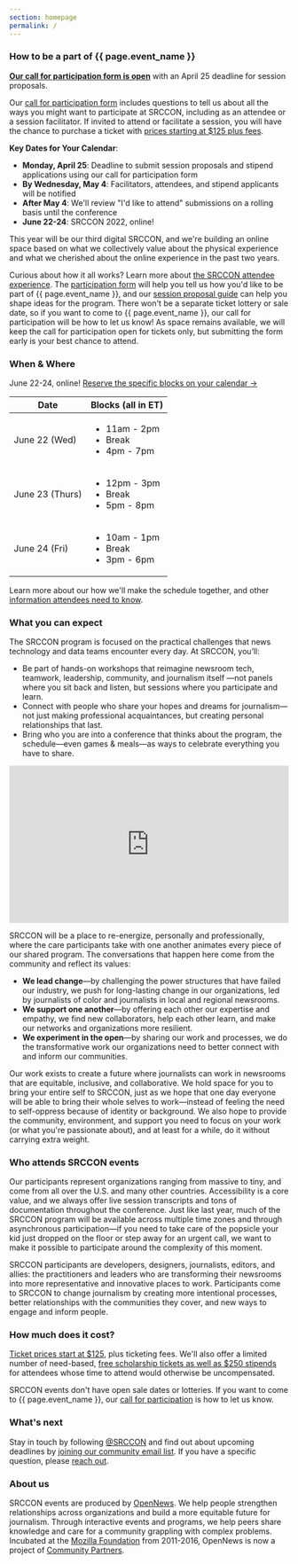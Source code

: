 ```yaml
---
section: homepage
permalink: /
---
```


### How to be a part of {{ page.event_name }}

**[Our call for participation form is open](/participation/form)** with an April 25 deadline for session proposals.

Our [call for participation form](/participation/form/) includes questions to tell us about all the ways you might want to participate at SRCCON, including as an attendee or a session facilitator. If invited to attend or facilitate a session, you will have the chance to purchase a ticket with [prices starting at $125 plus fees](/attendees/#tickets).


**Key Dates for Your Calendar**:

* **Monday, April 25**: Deadline to submit session proposals and stipend applications using our call for participation form
* **By Wednesday, May 4**: Facilitators, attendees, and stipend applicants will be notified
* **After May 4**: We'll review "I'd like to attend" submissions on a rolling basis until the conference
* **June 22-24**: SRCCON 2022, online!

This year will be our third digital SRCCON, and we're building an online space based on what we collectively value about the physical experience and what we cherished about the online experience in the past two years. 

Curious about how it all works? Learn more about [the SRCCON attendee experience](/attendees). The [participation form](/participation/form) will help you tell us how you'd like to be part of {{ page.event_name }}, and our [session proposal guide](/sessions/proposal-guide/) can help you shape ideas for the program. There won't be a separate ticket lottery or sale date, so if you want to come to {{ page.event_name }}, our call for participation will be how to let us know! As space remains available, we will keep the call for participation open for tickets only, but submitting the form early is your best chance to attend.


### When & Where

June 22-24, online! [Reserve the specific blocks on your calendar →](/attendees)

<table class="time-blocks">
  <thead>
    <th>Date</th>
    <th>Blocks (all in ET)</th>
  </thead>
  <tbody>
    <tr>
      <td>June 22 (Wed)</td>
      <td>
        <ul>
          <li>11am - 2pm</li>
          <li>Break</li>
          <li>4pm - 7pm</li>
        </ul>
      </td>
    </tr>
    <tr>
      <td>June 23 (Thurs)</td>
      <td>
        <ul>
          <li>12pm - 3pm</li>
          <li>Break</li>
          <li>5pm - 8pm</li>
        </ul>
      </td>
    </tr>
    <tr>
      <td>June 24 (Fri)</td>
      <td>
        <ul>
          <li>10am - 1pm</li>
          <li>Break</li>
          <li>3pm - 6pm</li>
        </ul>
      </td>
    </tr>
  </tbody>
</table>

Learn more about our how we'll make the schedule together, and other [information attendees need to know](/attendees).


### What you can expect

The SRCCON program is focused on the practical challenges that news technology and data teams encounter every day. At SRCCON, you’ll:

* Be part of hands-on workshops that reimagine newsroom tech, teamwork, leadership, community, and journalism itself —not panels where you sit back and listen, but sessions where you participate and learn.
* Connect with people who share your hopes and dreams for journalism—not just making professional acquaintances, but creating personal relationships that last.
* Bring who you are into a conference that thinks about the program, the schedule—even games & meals—as ways to celebrate everything you have to share.

<style>.embed-container { position: relative; padding-bottom: 56.25%; height: 0; overflow: hidden; max-width: 100%; margin-bottom: 1em; } .embed-container iframe, .embed-container object, .embed-container embed { position: absolute; top: 0; left: 0; width: 100%; height: 100%; }</style><div class='embed-container'><iframe src='https://player.vimeo.com/video/180221748' frameborder='0' webkitAllowFullScreen mozallowfullscreen allowFullScreen></iframe></div>

SRCCON will be a place to re-energize, personally and professionally, where the care participants take with one another animates every piece of our shared program. The conversations that happen here come from the community and reflect its values:

* **We lead change**—by challenging the power structures that have failed our industry, we push for long-lasting change in our organizations, led by journalists of color and journalists in local and regional newsrooms.
* **We support one another**—by offering each other our expertise and empathy, we find new collaborators, help each other learn, and make our networks and organizations more resilient.
* **We experiment in the open**—by sharing our work and processes, we do the transformative work our organizations need to better connect with and inform our communities.

Our work exists to create a future where journalists can work in newsrooms that are equitable, inclusive, and collaborative. We hold space for you to bring your entire self to SRCCON, just as we hope that one day everyone will be able to bring their whole selves to work—instead of feeling the need to self-oppress because of identity or background. We also hope to provide the community, environment, and support you need to focus on your work (or what you're passionate about), and at least for a while, do it without carrying extra weight.

### Who attends SRCCON events

Our participants represent organizations ranging from massive to tiny, and come from all over the U.S. and many other countries. Accessibility is a core value, and we always offer live session transcripts and tons of documentation throughout the conference. Just like last year, much of the SRCCON program will be available across multiple time zones and through asynchronous participation—if you need to take care of the popsicle your kid just dropped on the floor or step away for an urgent call, we want to make it possible to participate around the complexity of this moment.

SRCCON participants are developers, designers, journalists, editors, and allies: the practitioners and leaders who are transforming their newsrooms into more representative and innovative places to work. Participants come to SRCCON to change journalism by creating more intentional processes, better relationships with the communities they cover, and new ways to engage and inform people.

### How much does it cost?

[Ticket prices start at $125](/attendees/#tickets), plus ticketing fees. We'll also offer a limited number of need-based, [free scholarship tickets as well as $250 stipends](/scholarships) for attendees whose time to attend would otherwise be uncompensated.

SRCCON events don't have open sale dates or lotteries. If you want to come to {{ page.event_name }}, our [call for participation](/participation/form) is how to let us know.

### What's next

Stay in touch by following [@SRCCON](https://twitter.com/srccon) and find out about upcoming deadlines by [joining our community email list](https://opennews.us5.list-manage.com/subscribe?u=71c95e9a43708843d2fdc1f09&id=996e9290cc). If you have a specific question, please [reach out](mailto:srccon@opennews.org).

### About us

SRCCON events are produced by [OpenNews](https://opennews.org). We help people strengthen relationships across organizations and build a more equitable future for journalism. Through interactive events and programs, we help peers share knowledge and care for a community grappling with complex problems. Incubated at the [Mozilla Foundation](https://www.mozilla.org/en-US/foundation/) from 2011-2016, OpenNews is now a project of [Community Partners](http://communitypartners.org/).
